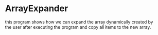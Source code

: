# ArrayExpander
this program shows how we can expand the array dynamically created by the user after executing the program and copy all items to the new array.

